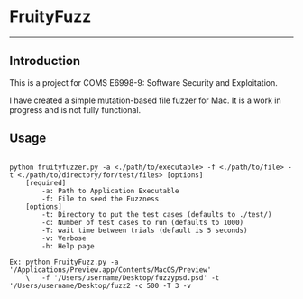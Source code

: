 FruityFuzz
========
---
## Introduction

This is a project for COMS E6998-9: Software Security and Exploitation.

I have created a simple mutation-based file fuzzer for Mac.  It is a work in progress and is not
fully functional.

## Usage
<pre><code class="python">
python fruityfuzzer.py -a <./path/to/executable> -f <./path/to/file> -t <./path/to/directory/for/test/files> [options]
    [required]
        -a: Path to Application Executable
        -f: File to seed the Fuzzness
    [options]
        -t: Directory to put the test cases (defaults to ./test/)
        -c: Number of test cases to run (defaults to 1000)
        -T: wait time between trials (default is 5 seconds)
        -v: Verbose
        -h: Help page

Ex: python FruityFuzz.py -a '/Applications/Preview.app/Contents/MacOS/Preview' 
    \   -f '/Users/username/Desktop/fuzzypsd.psd' -t '/Users/username/Desktop/fuzz2 -c 500 -T 3 -v

</code></pre>